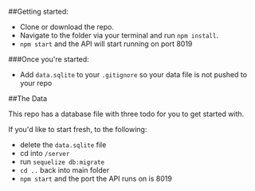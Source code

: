##Getting started:

- Clone or download the repo.
- Navigate to the folder via your terminal and run `npm install`.
- `npm start` and the API will start running on port 8019


###Once you're started:

- Add `data.sqlite` to your `.gitignore` so your data file is not pushed to your repo


##The Data

This repo has a database file with three todo for you to get started with.

If you'd like to start fresh, to the following:

- delete the `data.sqlite` file
- cd into `/server`
- run `sequelize db:migrate`
- `cd ..` back into main folder
- `npm start` and the port the API runs on is 8019
